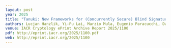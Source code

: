 ```yaml
---
layout: post
year: 2025
title: "Tanuki: New Frameworks for (Concurrently Secure) Blind Signatures from Post-Quantum Groups Actions"
authors: Lucjan Hanzlik, Yi-Fu Lai, Marzio Mula, Eugenio Paracucchi, Daniel Slamanig and Gang Tang
venue: IACR Cryptology ePrint Archive Report 2025/1100
pdf: http://eprint.iacr.org/2025/1100.pdf
web: http://eprint.iacr.org/2025/1100
---
```




